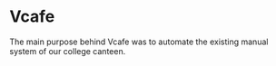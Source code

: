 # Vcafe
The main purpose behind Vcafe was to automate the existing manual system of our college canteen.
